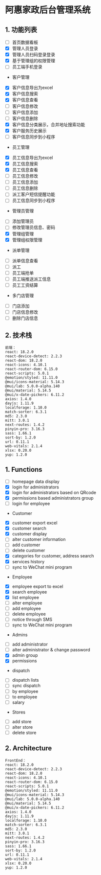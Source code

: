 # 阿惠家政后台管理系统

## 1. 功能列表

- [ ] 首页数据看板
- [x] 管理人员登录
- [x] 管理人员扫码登录登录
- [x] 基于管理组的权限管理
- [ ] 员工端手机登录
- 客户管理
- [x] 客户信息导出为excel
- [x] 客户信息搜索
- [x] 客户信息查看
- [ ] 客户信息修改
- [ ] 客户信息添加
- [ ] 客户信息删除
- [x] 客户信息分类展示，合并地址搜索功能
- [x] 客户服务历史展示
- [ ] 客户信息同步到小程序
- 员工管理
- [x] 员工信息导出为excel
- [x] 员工信息搜索
- [x] 员工信息查看
- [ ] 员工信息修改
- [ ] 员工信息添加
- [ ] 员工信息删除
- [ ] 派工客户短信提醒功能
- [ ] 员工信息同步到小程序
- 管理员管理
- [ ] 添加管理员
- [ ] 修改管理员信息、密码
- [x] 管理组管理
- [x] 管理组权限管理
- 派单管理
- [ ] 派单信息查看
- [ ] 派工
- [ ] 员工端抢单
- [ ] 员工端推送派工信息
- [ ] 员工工资结算
- 多门店管理
- [ ] 门店添加
- [ ] 门店信息修改
- [ ] 删除门店信息
## 2. 技术栈

    前端：
    react: 18.2.0
    react-device-detect: 2.2.3
    react-dom: 18.2.0
    react-icons: 4.10.1
    react-router-dom: 6.15.0
    react-scripts: 5.0.1
    @emotion/styled: 11.11.0
    @mui/icons-material: 5.14.3
    @mui/lab: 5.0.0-alpha.140
    @mui/material: 5.14.5
    @mui/x-date-pickers: 6.11.2
    axios: 1.4.0
    dayjs: 1.11.9
    localforage: 1.10.0
    match-sorter: 6.3.1
    md5: 2.3.0
    mitt: 3.0.1
    next-routes: 1.4.2
    pinyin-pro: 3.16.3
    sass: 1.66.1
    sort-by: 1.2.0
    url: 0.11.1
    web-vitals: 2.1.4
    xlsx: 0.20.0
    yup: 1.2.0

## 1. Functions

- [ ] homepage data display
- [x] login for administrators
- [x] login for administrators based on QRcode
- [x] permissions based administrators group
- [ ] login for employee
- Customer
- [x] customer export excel
- [x] customer search
- [x] customer display
- [ ] alter customer information
- [ ] add customer
- [ ] delete customer
- [x] categories for customer, address search
- [x] services history
- [ ] sync to WeChat mini program
- Employee
- [x] employee export to excel
- [x] search employee
- [x] list employee
- [ ] alter employee
- [ ] add employee
- [ ] delete employee
- [ ] notice through SMS
- [ ] sync to WeChat mini program
- Admins
- [ ] add administrator
- [ ] alter administrator & change password
- [x] admin group
- [x] permissions
- dispatch
- [ ] dispatch lists
- [ ] sync dispatch
- [ ] by employee
- [ ] to employee
- [ ] salary
- Stores
- [ ] add store
- [ ] alter store
- [ ] delete store

## 2. Architecture

    FrontEnd：
    react: 18.2.0
    react-device-detect: 2.2.3
    react-dom: 18.2.0
    react-icons: 4.10.1
    react-router-dom: 6.15.0
    react-scripts: 5.0.1
    @emotion/styled: 11.11.0
    @mui/icons-material: 5.14.3
    @mui/lab: 5.0.0-alpha.140
    @mui/material: 5.14.5
    @mui/x-date-pickers: 6.11.2
    axios: 1.4.0
    dayjs: 1.11.9
    localforage: 1.10.0
    match-sorter: 6.3.1
    md5: 2.3.0
    mitt: 3.0.1
    next-routes: 1.4.2
    pinyin-pro: 3.16.3
    sass: 1.66.1
    sort-by: 1.2.0
    url: 0.11.1
    web-vitals: 2.1.4
    xlsx: 0.20.0
    yup: 1.2.0